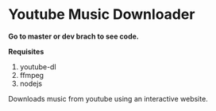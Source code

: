 # Youtube Music Downloader


**Go to master or dev brach to see code.**

**Requisites**
1) youtube-dl
2) ffmpeg
3) nodejs

Downloads music from youtube using an interactive website.
